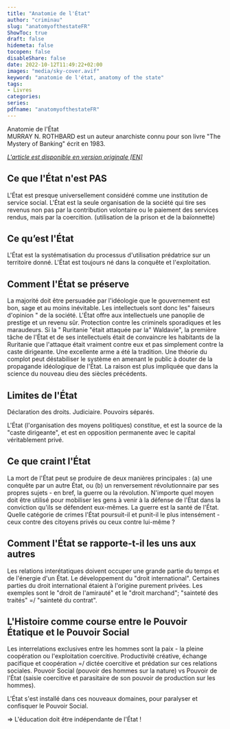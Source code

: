 ```yaml
---
title: "Anatomie de l'État"
author: "criminau"
slug: "anatomyofthestateFR"
ShowToc: true
draft: false
hidemeta: false
tocopen: false
disableShare: false
date: 2022-10-12T11:49:22+02:00
images: "media/sky-cover.avif"
keyword: "anatomie de l'état, anatomy of the state"
tags:
- Livres
categories:
series:
pdfname: "anatomyofthestateFR"
---
```


Anatomie de l'État  
MURRAY N. ROTHBARD est un auteur anarchiste connu pour son livre "The Mystery of Banking" écrit en 1983.
<!--more-->

*[L'article est disponible en version originale [EN]](https://criminau.xyz/anatomyofthestateEN.txt)*

## Ce que l'État n'est PAS

L'État est presque universellement considéré comme une institution de service social.
L'État est la seule organisation de la société qui tire ses revenus non pas par la contribution volontaire ou le paiement des services rendus, mais par la coercition.
(utilisation de la prison et de la baïonnette)

## Ce qu’est l'État

L'État est la systématisation du processus d'utilisation prédatrice sur un territoire donné.
L'État est toujours né dans la conquête et l'exploitation.

## Comment l'État se préserve

La majorité doit être persuadée par l'idéologie que le gouvernement est bon, sage et au moins inévitable.
Les intellectuels sont donc les" faiseurs d'opinion " de la société.
L'État offre aux intellectuels une panoplie de prestige et un revenu sûr.
Protection contre les criminels sporadiques et les maraudeurs.
Si la " Ruritanie "était attaquée par la" Waldavie", la première tâche de l'État et de ses intellectuels était de convaincre les habitants de la Ruritanie que l'attaque était vraiment contre eux et pas simplement contre la caste dirigeante.
Une excellente arme a été la tradition.
Une théorie du complot peut déstabiliser le système en amenant le public à douter de la propagande idéologique de l'État.
La raison est plus impliquée que dans la science du nouveau dieu des siècles précédents.

## Limites de l'État

Déclaration des droits.
Judiciaire.
Pouvoirs séparés.

L'État (l'organisation des moyens politiques) constitue, et est la source de la "caste dirigeante", et est en opposition permanente avec le capital véritablement privé.

## Ce que craint l'État

La mort de l'État peut se produire de deux manières principales :
(a) une conquête par un autre État, ou (b) un renversement révolutionnaire par ses propres sujets - en bref, la guerre ou la révolution.
N'importe quel moyen doit être utilisé pour mobiliser les gens à venir à la défense de l'État dans la conviction qu'ils se défendent eux-mêmes.
La guerre est la santé de l'État.
Quelle catégorie de crimes l'État poursuit-il et punit-il le plus intensément - ceux contre des citoyens privés ou ceux contre lui-même ?

## Comment l'État se rapporte-t-il les uns aux autres

Les relations interétatiques doivent occuper une grande partie du temps et de l'énergie d'un État.
Le développement du "droit international".
Certaines parties du droit international étaient à l'origine purement privées. Les exemples sont le "droit de l'amirauté" et le "droit marchand"; "sainteté des traités" =/ "sainteté du contrat".

## L'Histoire comme course entre le Pouvoir Étatique et le Pouvoir Social

Les interrelations exclusives entre les hommes sont la paix - la pleine coopération ou l'exploitation coercitive.
Productivité créative, échange pacifique et coopération =/ dictée coercitive et prédation sur ces relations sociales.
Pouvoir Social (pouvoir des hommes sur la nature) vs Pouvoir de l'État (saisie coercitive et parasitaire de son pouvoir de production sur les hommes).

L'État s'est installé dans ces nouveaux domaines, pour paralyser et confisquer le Pouvoir Social.

=> L'éducation doit être indépendante de l'État !
